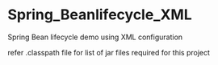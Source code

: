 # Spring_Beanlifecycle_XML
Spring Bean lifecycle demo using XML configuration

refer .classpath file for list of jar files required for this project
